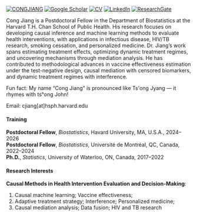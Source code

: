 [![CONGJIANG](https://img.shields.io/badge/CONG%20JIANG-GitHub-green?logo=github)](https://github.com/CONGJIANG) [![Google Scholar](https://img.shields.io/badge/Google%20Scholar-Profile-blue?logo=googlescholar)](https://scholar.google.com/citations?user=L4Nw4HcAAAAJ&hl=en&oi=sra) [![CV](https://img.shields.io/badge/CONG%20JIANG-CV-red?logo=adobeacrobatreader)](https://yourwebsite.com/CV.pdf) [![LinkedIn](https://img.shields.io/badge/CONG%20JIANG-LinkedIn-0A66C2?logo=linkedin)](https://www.linkedin.com/in/clarencejiang/) [![ResearchGate](https://img.shields.io/badge/CONG%20JIANG-ResearchGate-00CCBB?logo=researchgate)](https://www.researchgate.net/profile/Cong-Jiang-6?ev=hdr_xprf)

Cong Jiang is a Postdoctoral Fellow in the Department of Biostatistics at the Harvard T.H. Chan School of Public Health. His research focuses on developing causal inference and machine learning methods to evaluate health interventions, with applications in infectious disease, HIV/TB research, smoking cessation, and personalized medicine. Dr. Jiang’s work spans estimating treatment effects, optimizing dynamic treatment regimes, and uncovering mechanisms through mediation analysis. He has contributed to methodological advances in vaccine effectiveness estimation under the test-negative design, causal mediation with censored biomarkers, and dynamic treatment regimes with interference.

Fun fact: My name “Cong Jiang” is pronounced like Ts'ong Jyang — it rhymes with tsʰong John!

Email: cjiang[at]hsph.harvard.edu

#### Training

**Postdoctoral Fellow**, *Biostatistics*, Havard University, MA, U.S.A., 2024–2026\
**Postdoctoral Fellow**, *Biostatistics*, Université de Montréal, QC, Canada, 2022–2024\
**Ph.D.**, *Statistics*, University of Waterloo, ON, Canada, 2017–2022

#### Research Interests

**Causal Methods in Health Intervention Evaluation and Decision-Making**:

1.  Causal machine learning; Vaccine effectiveness;
2.  Adaptive treatment strategy; Interference; Personalized medicine;
3.  Causal mediation analysis; Data fusion; HIV and TB research
